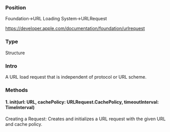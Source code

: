 ### Position
Foundation->URL Loading System->URLRequest

<https://developer.apple.com/documentation/foundation/urlrequest>

### Type
Structure

### Intro
A URL load request that is independent of protocol or URL scheme.

### Methods
#### 1. init(url: URL, cachePolicy: URLRequest.CachePolicy, timeoutInterval: TimeInterval)
Creating a Request: Creates and initializes a URL request with the given URL and cache policy.
